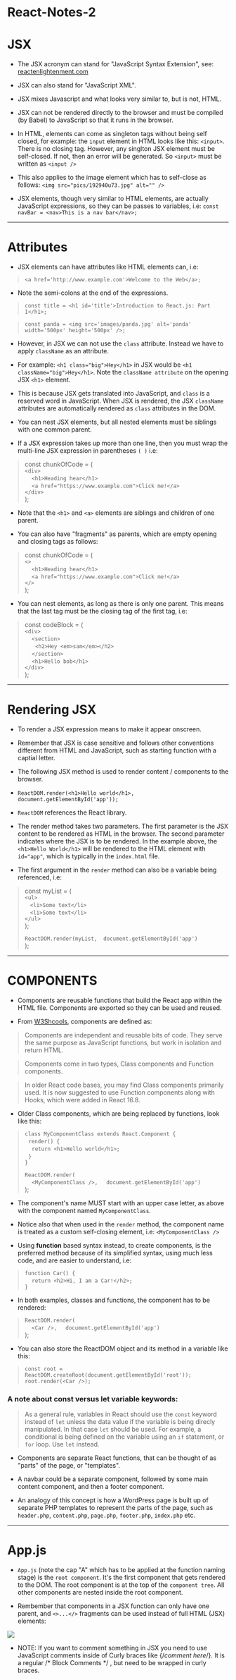 # React-Notes-2

# JSX

- The JSX acronym can stand for "JavaScript Syntax Extension", see: [reactenlightenment.com](https://www.reactenlightenment.com/react-jsx.html)

- JSX can also stand for "JavaScript XML".

- JSX mixes Javascript and what looks very similar to, but is not, HTML. 

- JSX can not be rendered directly to the browser and must be compiled (by Babel) to JavaScript so that it runs in the browser.

- In HTML, elements can come as singleton tags without being self closed, for example: the `input` element in HTML looks like this: `<input>`. There is no closing tag. However, any singlton JSX element must be self-closed. If not, then an error will be generated. So `<input>` must be written as `<input />`

- This also applies to the image element which has to self-close as follows: `<img src="pics/192940u73.jpg" alt="" />`

- JSX elements, though very similar to HTML elements, are actually JavaScript expressions, so they can be passes to variables, i.e: `const navBar = <nav>This is a nav bar</nav>;`

---
# Attributes

- JSX elements can have attributes like HTML elements can, i.e:

> `<a href='http://www.example.com'>Welcome to the Web</a>;`
 
- Note the semi-colons at the end of the expressions.

> `const title = <h1 id='title'>Introduction to React.js: Part I</h1>; `

> `const panda = <img src='images/panda.jpg' alt='panda' width='500px' height='500px' />;`

- However, in JSX we can not use the `class` attribute. Instead we have to apply `className` as an attribute. 

- For example:
`<h1 class="big">Hey</h1>` in JSX would be
`<h1 className="big">Hey</h1>`. Note the `className attribute` on the opening JSX `<h1>` element.

- This is because JSX gets translated into JavaScript, and `class` is a reserved word in JavaScript. When JSX is rendered, the JSX `className` attributes are automatically rendered as `class` attributes in the DOM.

- You can nest JSX elements, but all nested elements must be siblings with one common parent.

- If a JSX expression takes up more than one line, then you must wrap the multi-line JSX expression in parentheses `( )` i.e:


>  const chunkOfCode = (  
> `<div>`  
> &nbsp;&nbsp;&nbsp;&nbsp;`<h1>Heading hear</h1>`  
> &nbsp;&nbsp;&nbsp;&nbsp;`<a href="https://www.example.com">Click me!</a>`  
> `</div>`  
>  );

- Note that the `<h1>` and `<a>` elements are siblings and children of one parent.

- You can also have "fragments" as parents, which are empty opening and closing tags as follows:

>  const chunkOfCode = (  
> `<>`  
> &nbsp;&nbsp;&nbsp;&nbsp;`<h1>Heading hear</h1>`  
> &nbsp;&nbsp;&nbsp;&nbsp;`<a href="https://www.example.com">Click me!</a>`  
> `</>`  
>  );

- You can nest elements, as long as there is only one parent. This means that the last tag must be the closing tag of the first tag, i.e:

> const codeBlock = (  
> `<div>`  
> &nbsp;&nbsp;&nbsp;&nbsp;`<section>`  
> &nbsp;&nbsp;&nbsp;&nbsp;&nbsp;&nbsp;`<h2>Hey <em>sam</em></h2>`  
>&nbsp;&nbsp;&nbsp;&nbsp;`</section> `  
>&nbsp;&nbsp;&nbsp;&nbsp;`<h1>Hello bob</h1>`  
> `</div>`  
  );
---
# Rendering JSX

- To render a JSX expression means to make it appear onscreen.

- Remember that JSX is case sensitive and follows other conventions different from HTML and JavaScript, such as starting function with a captial letter.

- The following JSX method is used to render content / components to the browser.

- `ReactDOM.render(<h1>Hello world</h1>, document.getElementById('app'));`

- `ReactDOM` references the React library.

- The render method takes two parameters. The first parameter is the JSX content to be rendered as HTML in the browser. The second parameter indicates where the JSX is to be rendered. In the example above, the `<h1>Hello World</h1>` will be rendered to the HTML element with `id="app"`, which is typically in the `index.html` file.

- The first argument in the `render` method can also be a variable being referenced, i.e:

>const myList = (  
>`<ul>`  
>&nbsp;&nbsp;&nbsp;`<li>Some text</li>`  
>&nbsp;&nbsp;&nbsp;`<li>Some text</li>`  
>`</ul>`  
>);  
>  
>`ReactDOM.render(myList, 
  document.getElementById('app')`  
);  
>  


---
# COMPONENTS

- Components are reusable functions that build the React app within the HTML file. Components are exported so they can be used and reused.

- From [W3Shcools](https://www.w3schools.com/react/react_components.asp#:~:text=Components%20are%20independent%20and%20reusable,will%20concentrate%20on%20Function%20components.), components are defined as:
> Components are independent and reusable bits of code. They serve the same purpose as JavaScript functions, but work in isolation and return HTML.

> Components come in two types, Class components and Function components.

> In older React code bases, you may find Class components primarily used. It is now suggested to use Function components along with Hooks, which were added in React 16.8.

- Older Class components, which are being replaced by functions, look like this:

>`class MyComponentClass extends React.Component {`  
>&nbsp;&nbsp;`render() {`  
>&nbsp;&nbsp;&nbsp;&nbsp;`return <h1>Hello world</h1>;`  
>&nbsp;&nbsp;`}`  
>`}`   
>   
>`ReactDOM.render(`  
>&nbsp;&nbsp;&nbsp;&nbsp;`<MyComponentClass />,`
>&nbsp;&nbsp;&nbsp;&nbsp;`document.getElementById('app')`  
>); 

- The component's name MUST start with an upper case letter, as above with the component named `MyComponentClass`.

- Notice also that when used in the `render` method, the component name is treated as a custom self-closing element, i.e: `<MyComponentClass />`

- Using **function** based syntax instead, to create components, is the preferred method because of its simplified syntax, using much less code, and are easier to understand, i.e:

> `function Car() {`  
>&nbsp;&nbsp;&nbsp;&nbsp;`return <h2>Hi, I am a Car!</h2>;`  
>`}`

- In both examples, classes and functions, the component has to be rendered:

>`ReactDOM.render(`  
>&nbsp;&nbsp;&nbsp;&nbsp;`<Car />,`
>&nbsp;&nbsp;&nbsp;&nbsp;`document.getElementById('app')`  
>);

- You can also store the ReactDOM object and its method in a variable like this:

> `const root = ReactDOM.createRoot(document.getElementById('root'));`  
> `root.render(<Car />);`

### A note about const versus let variable keywords:
> As a general rule, variables in React should use the `const` keyword instead of `let` unless the data value if the variable is being direcly manipulated. In that case `let` should be used. For example, a conditional is being defined on the variable using an `if` statement, or `for` loop. Use `let` instead. 

- Components are separate React functions, that can be thought of as "parts" of the page, or "templates".

- A navbar could be a separate component, followed by some main content component, and then a footer component.

- An analogy of this concept is how a WordPress page is built up of separate PHP templates to represent the parts of the page, such as `header.php`, `content.php`, `page.php`, `footer.php`, `index.php` etc.
---
# App.js

- `App.js` (note the cap "A" which has to be applied at the function naming stage) is the `root component`. It's the first component that gets rendered to the DOM. The root component is at the top of the `component tree`. All other components are nested inside the root component.

- Rembember that components in a JSX function can only have one parent, and `<>...</>` fragments can be used instead of full HTML (JSX) elements: 
<img src="images/component-tree-diagram.png">

- NOTE: If you want to comment something in JSX you need to use JavaScript comments inside of Curly braces like {/*comment here*/}. It is a regular /* Block Comments */ , but need to be wrapped in curly braces.
